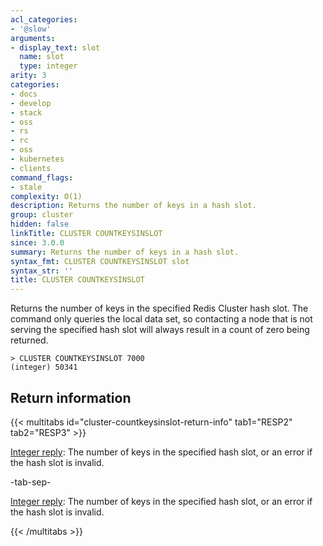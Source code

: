 ```yaml
---
acl_categories:
- '@slow'
arguments:
- display_text: slot
  name: slot
  type: integer
arity: 3
categories:
- docs
- develop
- stack
- oss
- rs
- rc
- oss
- kubernetes
- clients
command_flags:
- stale
complexity: O(1)
description: Returns the number of keys in a hash slot.
group: cluster
hidden: false
linkTitle: CLUSTER COUNTKEYSINSLOT
since: 3.0.0
summary: Returns the number of keys in a hash slot.
syntax_fmt: CLUSTER COUNTKEYSINSLOT slot
syntax_str: ''
title: CLUSTER COUNTKEYSINSLOT
---
```

Returns the number of keys in the specified Redis Cluster hash slot. The
command only queries the local data set, so contacting a node
that is not serving the specified hash slot will always result in a count of
zero being returned.

```
> CLUSTER COUNTKEYSINSLOT 7000
(integer) 50341
```

## Return information

{{< multitabs id="cluster-countkeysinslot-return-info" 
    tab1="RESP2" 
    tab2="RESP3" >}}

[Integer reply](../../develop/reference/protocol-spec#integers): The number of keys in the specified hash slot, or an error if the hash slot is invalid.

-tab-sep-

[Integer reply](../../develop/reference/protocol-spec#integers): The number of keys in the specified hash slot, or an error if the hash slot is invalid.

{{< /multitabs >}}
